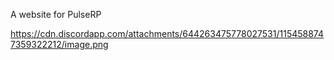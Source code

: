 A website for PulseRP

https://cdn.discordapp.com/attachments/644263475778027531/1154588747359322212/image.png
